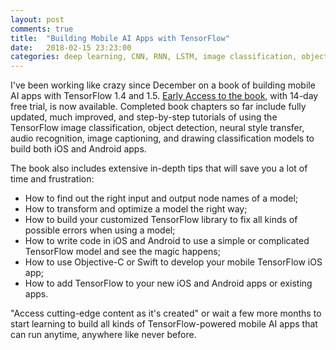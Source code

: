 ```yaml
---
layout: post
comments: true
title:  "Building Mobile AI Apps with TensorFlow"
date:   2018-02-15 23:23:00
categories: deep learning, CNN, RNN, LSTM, image classification, object detection, neural style transfer, tensorflow, image captioning, audio recognition, drawing classification, reinforcement learning
---
```


I've been working like crazy since December on a book of building mobile AI apps with TensorFlow 1.4 and 1.5. [Early Access to the book](https://www.packtpub.com/application-development/intelligent-mobile-projects-tensorflow), with 14-day free trial, is now available. Completed book chapters so far include fully updated, much improved, and step-by-step tutorials of using the TensorFlow image classification, object detection, neural style transfer, audio recognition, image captioning, and drawing classification models to build both iOS and Android apps. 

The book also includes extensive in-depth tips that will save you a lot of time and frustration: 
* How to find out the right input and output node names of a model;
* How to transform and optimize a model the right way;
* How to build your customized TensorFlow library to fix all kinds of possible errors when using a model;
* How to write code in iOS and Android to use a simple or complicated TensorFlow model and see the magic happens;
* How to use Objective-C or Swift to develop your mobile TensorFlow iOS app;
* How to add TensorFlow to your new iOS and Android apps or existing apps.

"Access cutting-edge content as it's created" or wait a few more months to start learning to build all kinds of TensorFlow-powered mobile AI apps that can run anytime, anywhere like never before.







